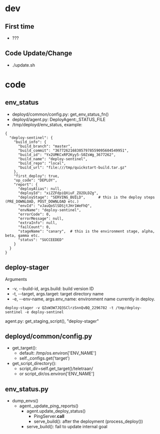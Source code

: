# dev
## First time
* ???
## Code Update/Change
* ./update.sh

# code
## env_status
* deployd/common/config.py: get_env_status_fn()
* deployd/agent.py: DeployAgent:_STATUS_FILE
* /tmp/deployd/env_status, example:
```
{
  "deploy-sentinel": {
    "build_info": {
      "build_branch": "master",
      "build_commit": "36772621683057978559095604549951",
      "build_id": "Yx2UMKCxRP2Kyy5-S0ZsWg_3677262",
      "build_name": "deploy-sentinel",
      "build_repo": "local",
      "build_url": "file:///tmp/quickstart-build.tar.gz"
    },
    "first_deploy": true,
    "op_code": "DEPLOY",
    "report": {
      "deployAlias": null,
      "deployId": "xiZZFdpiQXiuF_ZO2DLDZg",
      "deployStage": "SERVING_BUILD",      # this is the deploy steps (PRE_DOWNLOAD, POST_DOWNLOAD etc.)
      "envId": "vJauQoSlSDSjtJHr1WeFhQ",
      "envName": "deploy-sentinel",
      "errorCode": 0,
      "errorMessage": null,
      "extraInfo": null,
      "failCount": 0,
      "stageName": "canary",  # this is the environment stage, alpha, beta, gamma etc.
      "status": "SUCCEEDED"
    }
  }
}

```

## deploy-stager
Arguments
* -v, --build-id, args.build: build version ID
* -t, --target, args.target: target directory name
* -e, --env-name, args.env_name: environment name currently in deploy.
```
deploy-stager -v QZoW3W7JQ3SClrzSnnQvBQ_2296782 -t /tmp/deploy-sentinel -e deploy-sentinel
```

agent.py: get_staging_script(), "deploy-stager"

## deployd/common/config.py
* get_target(): 
  * default: /tmp/os.environ['ENV_NAME']
  * self._configs.get('target')
* get_script_directory(): 
  * script_dir=self.get_target()/teletraan/
  * or script_dir/os.environ['ENV_NAME']
  
## env_status.py
* dump_envs()
  * agent._update_ping_reports()
    * agent.update_deploy_status()
      * PingServer.__call__
      * serve_build(): after the deployment (process_deploy())
    * serve_build(): fail to update internal goal
